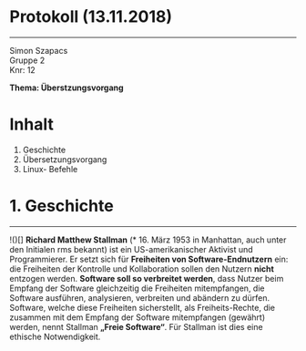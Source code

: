 # Protokoll (13.11.2018)
---   
Simon Szapacs  
Gruppe 2  
Knr: 12  

**Thema: Überstzungsvorgang**  
 
# Inhalt  

1. Geschichte  
1. Übersetzungsvorgang  
1. Linux- Befehle  

# 1. Geschichte  
---  
!()[]
**Richard Matthew Stallman** (* 16. März 1953 in Manhattan, auch unter den Initialen rms bekannt) ist ein US-amerikanischer 
Aktivist und Programmierer. Er setzt sich für **Freiheiten von Software-Endnutzern** ein: die Freiheiten der Kontrolle und Kollaboration 
sollen den Nutzern **nicht** entzogen werden. **Software soll so verbreitet werden**, dass Nutzer beim Empfang der Software gleichzeitig 
die Freiheiten mitempfangen, die Software ausführen, analysieren, verbreiten und abändern zu dürfen. Software, welche diese Freiheiten
sicherstellt, als Freiheits-Rechte, die zusammen mit dem Empfang der Software mitempfangen (gewährt) werden, nennt Stallman 
**„Freie Software“**. Für Stallman ist dies eine ethische Notwendigkeit.
